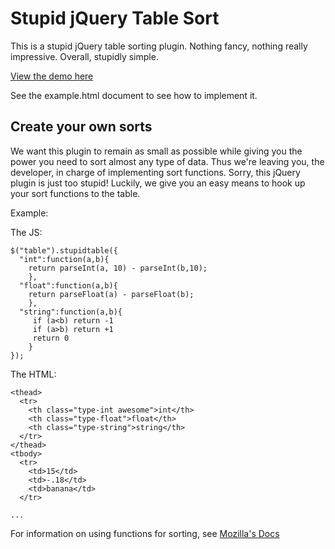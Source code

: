 Stupid jQuery Table Sort
========================

This is a stupid jQuery table sorting plugin. Nothing fancy, nothing really
impressive. Overall, stupidly simple.

[View the demo here][0]

See the example.html document to see how to implement it. 

Create your own sorts
---------------------

We want this plugin to remain as small as possible while giving you the
power you need to sort almost any type of data. Thus we're leaving you,
the developer, in charge of implementing sort functions. Sorry, this
jQuery plugin is just too stupid! Luckily, we give you an easy means to 
hook up your sort functions to the table.

Example:

The JS:

```
$("table").stupidtable({
  "int":function(a,b){
    return parseInt(a, 10) - parseInt(b,10);
    },
  "float":function(a,b){
    return parseFloat(a) - parseFloat(b);
    },
  "string":function(a,b){
     if (a<b) return -1
     if (a>b) return +1
     return 0 
    }
});
```

The HTML:

```
<thead>
  <tr>
    <th class="type-int awesome">int</th>
    <th class="type-float">float</th>
    <th class="type-string">string</th>
  </tr>
</thead>
<tbody>
  <tr>
    <td>15</td>
    <td>-.18</td>
    <td>banana</td>
  </tr>

...

```

For information on using functions for sorting, see [Mozilla's Docs][1]

[0]: http://joequery.github.com/Stupid-Table-Plugin/
[1]: https://developer.mozilla.org/en/JavaScript/Reference/Global_Objects/Array/sort
